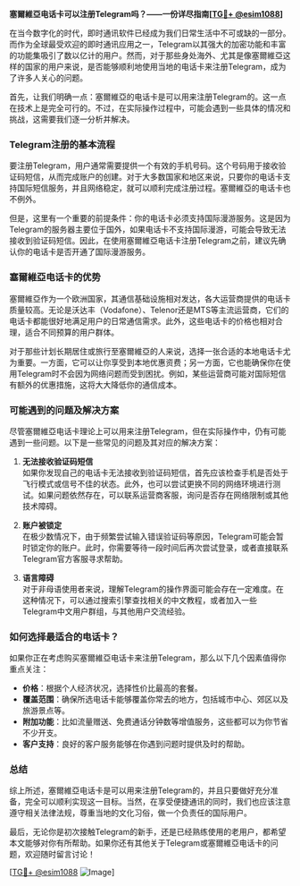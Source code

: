 **塞爾維亞电话卡可以注册Telegram吗？——一份详尽指南[[TG💪+ @esim1088](https://t.me/s/esim1088)]**

在当今数字化的时代，即时通讯软件已经成为我们日常生活中不可或缺的一部分。而作为全球最受欢迎的即时通讯应用之一，Telegram以其强大的加密功能和丰富的功能集吸引了数以亿计的用户。然而，对于那些身处海外、尤其是像塞爾維亞这样的国家的用户来说，是否能够顺利地使用当地的电话卡来注册Telegram，成为了许多人关心的问题。

首先，让我们明确一点：塞爾維亞的电话卡是可以用来注册Telegram的。这一点在技术上是完全可行的。不过，在实际操作过程中，可能会遇到一些具体的情况和挑战，这需要我们逐一分析并解决。

### Telegram注册的基本流程

要注册Telegram，用户通常需要提供一个有效的手机号码。这个号码用于接收验证码短信，从而完成账户的创建。对于大多数国家和地区来说，只要你的电话卡支持国际短信服务，并且网络稳定，就可以顺利完成注册过程。塞爾維亞的电话卡也不例外。

但是，这里有一个重要的前提条件：你的电话卡必须支持国际漫游服务。这是因为Telegram的服务器主要位于国外，如果电话卡不支持国际漫游，可能会导致无法接收到验证码短信。因此，在使用塞爾維亞电话卡注册Telegram之前，建议先确认你的电话卡是否开通了国际漫游服务。

### 塞爾維亞电话卡的优势

塞爾維亞作为一个欧洲国家，其通信基础设施相对发达，各大运营商提供的电话卡质量较高。无论是沃达丰（Vodafone）、Telenor还是MTS等主流运营商，它们的电话卡都能很好地满足用户的日常通信需求。此外，这些电话卡的价格也相对合理，适合不同预算的用户群体。

对于那些计划长期居住或旅行至塞爾維亞的人来说，选择一张合适的本地电话卡尤为重要。一方面，它可以让你享受到本地优惠资费；另一方面，它也能确保你在使用Telegram时不会因为网络问题而受到困扰。例如，某些运营商可能对国际短信有额外的优惠措施，这将大大降低你的通信成本。

### 可能遇到的问题及解决方案

尽管塞爾維亞电话卡理论上可以用来注册Telegram，但在实际操作中，仍有可能遇到一些问题。以下是一些常见的问题及其对应的解决方案：

1. **无法接收验证码短信**  
   如果你发现自己的电话卡无法接收到验证码短信，首先应该检查手机是否处于飞行模式或信号不佳的状态。此外，也可以尝试更换不同的网络环境进行测试。如果问题依然存在，可以联系运营商客服，询问是否存在网络限制或其他技术障碍。

2. **账户被锁定**  
   在极少数情况下，由于频繁尝试输入错误验证码等原因，Telegram可能会暂时锁定你的账户。此时，你需要等待一段时间后再次尝试登录，或者直接联系Telegram官方客服寻求帮助。

3. **语言障碍**  
   对于非母语使用者来说，理解Telegram的操作界面可能会存在一定难度。在这种情况下，可以通过搜索引擎查找相关的中文教程，或者加入一些Telegram中文用户群组，与其他用户交流经验。

### 如何选择最适合的电话卡？

如果你正在考虑购买塞爾維亞电话卡来注册Telegram，那么以下几个因素值得你重点关注：

- **价格**：根据个人经济状况，选择性价比最高的套餐。
- **覆盖范围**：确保所选电话卡能够覆盖你常去的地方，包括城市中心、郊区以及旅游景点等。
- **附加功能**：比如流量赠送、免费通话分钟数等增值服务，这些都可以为你节省不少开支。
- **客户支持**：良好的客户服务能够在你遇到问题时提供及时的帮助。

### 总结

综上所述，塞爾維亞电话卡是可以用来注册Telegram的，并且只要做好充分准备，完全可以顺利实现这一目标。当然，在享受便捷通讯的同时，我们也应该注意遵守相关法律法规，尊重当地的文化习俗，做一个负责任的国际用户。

最后，无论你是初次接触Telegram的新手，还是已经熟练使用的老用户，都希望本文能够对你有所帮助。如果你还有其他关于Telegram或塞爾維亞电话卡的问题，欢迎随时留言讨论！

[[TG💪+ @esim1088](https://t.me/s/esim1088) ![Image](https://i.postimg.cc/4NQfJmqS/Snipaste-2025-05-13-00-14-12.png)]
